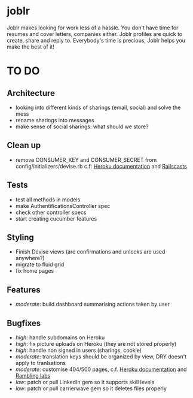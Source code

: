 joblr
=====

Joblr makes looking for work less of a hassle.
You don't have time for resumes and cover letters, companies either.
Joblr profiles are quick to create, share and reply to.
Everybody's time is precious, Joblr helps you make the best of it!


TO DO
=====

Architecture
------------

- looking into different kinds of sharings (email, social) and solve the mess
- rename sharings into messages
- make sense of social sharings: what should we store?

Clean up
--------

- remove CONSUMER_KEY and CONSUMER_SECRET from config/initializers/devise.rb
  c.f: [Heroku documentation](https://devcenter.heroku.com/articles/config-vars) and [Railscasts](http://railscasts.com/episodes/235-devise-and-omniauth-revised)

Tests
-----

- test all methods in models
- make AuthentificationsController spec
- check other controller specs
- start creating cucumber features

Styling
-------

- Finish Devise views (are confirmations and unlocks are used anywhere?)
- migrate to fluid grid
- fix home pages

Features
--------

- *moderate*: build dashboard summarising actions taken by user

Bugfixes
--------

- *high*: handle subdomains on Heroku
- *high*: fix picture uploads on Heroku (they are not stored properly)
- *high*: handle non signed in users (sharings, cookie)
- *moderate*: translation keys should be organized by view, DRY doesn't apply to tranlsations
- *moderate*: customise 404/500 pages, c.f. [Heroku documentation](https://devcenter.heroku.com/articles/error-pages) and [Rambling labs](http://ramblinglabs.com/blog/2012/01/rails-3-1-adding-custom-404-and-500-error-pages)
- *low*: patch or pull LinkedIn gem so it supports skill levels
- *low*: patch or pull carrierwave gem so it deletes files properly